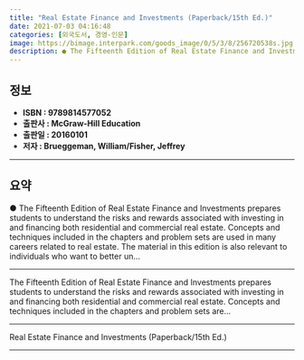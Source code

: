 ```yaml
---
title: "Real Estate Finance and Investments (Paperback/15th Ed.)"
date: 2021-07-03 04:16:48
categories: [외국도서, 경영-인문]
image: https://bimage.interpark.com/goods_image/0/5/3/8/256720538s.jpg
description: ● The Fifteenth Edition of Real Estate Finance and Investments prepares students to understand the risks and rewards associated with investing in and financing
---
```


## **정보**

- **ISBN : 9789814577052**
- **출판사 : McGraw-Hill Education**
- **출판일 : 20160101**
- **저자 : Brueggeman, William/Fisher, Jeffrey**

------



## **요약**

●  The Fifteenth Edition of Real Estate Finance and Investments prepares students to understand the risks and rewards associated with investing in and financing both residential and commercial real estate. Concepts and techniques included in the chapters and problem sets are used in many careers related to real estate. The material in this edition is also relevant to individuals who want to better un...

------

The Fifteenth Edition of Real Estate Finance and Investments prepares students to understand the risks and rewards associated with investing in and financing both residential and commercial real estate. Concepts and techniques included in the chapters and problem sets are... 

------


Real Estate Finance and Investments (Paperback/15th Ed.) 

------


